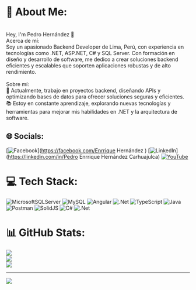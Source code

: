 # 💫 About Me:
<br>Hey, I'm Pedro Hernández 👋<br>Acerca de mí:<br>Soy un apasionado Backend Developer de Lima, Perú, con experiencia en tecnologías como .NET, ASP.NET, C# y SQL Server. Con formación en diseño y desarrollo de software, me dedico a crear soluciones backend eficientes y escalables que soporten aplicaciones robustas y de alto rendimiento.<br><br>Sobre mí:<br>🔧 Actualmente, trabajo en proyectos backend, diseñando APIs y optimizando bases de datos para ofrecer soluciones seguras y eficientes.<br>📚 Estoy en constante aprendizaje, explorando nuevas tecnologías y herramientas para mejorar mis habilidades en .NET y la arquitectura de software.


## 🌐 Socials:
[![Facebook](https://img.shields.io/badge/Facebook-%231877F2.svg?logo=Facebook&logoColor=white)](https://facebook.com/Enrrique Hernández ) [![LinkedIn](https://img.shields.io/badge/LinkedIn-%230077B5.svg?logo=linkedin&logoColor=white)](https://linkedin.com/in/Pedro Enrrique Hernández Carhuajulca) [![YouTube](https://img.shields.io/badge/YouTube-%23FF0000.svg?logo=YouTube&logoColor=white)](https://youtube.com/@@dracod_) 

# 💻 Tech Stack:
![MicrosoftSQLServer](https://img.shields.io/badge/Microsoft%20SQL%20Server-CC2927?style=for-the-badge&logo=microsoft%20sql%20server&logoColor=white) ![MySQL](https://img.shields.io/badge/mysql-4479A1.svg?style=for-the-badge&logo=mysql&logoColor=white) ![Angular](https://img.shields.io/badge/angular-%23DD0031.svg?style=for-the-badge&logo=angular&logoColor=white) ![.Net](https://img.shields.io/badge/.NET-5C2D91?style=for-the-badge&logo=.net&logoColor=white) ![TypeScript](https://img.shields.io/badge/typescript-%23007ACC.svg?style=for-the-badge&logo=typescript&logoColor=white) ![Java](https://img.shields.io/badge/java-%23ED8B00.svg?style=for-the-badge&logo=openjdk&logoColor=white) ![Postman](https://img.shields.io/badge/Postman-FF6C37?style=for-the-badge&logo=postman&logoColor=white) ![SolidJS](https://img.shields.io/badge/SolidJS-2c4f7c?style=for-the-badge&logo=solid&logoColor=c8c9cb) ![C#](https://img.shields.io/badge/c%23-%23239120.svg?style=for-the-badge&logo=csharp&logoColor=white) ![.Net](https://img.shields.io/badge/.NET-5C2D91?style=for-the-badge&logo=.net&logoColor=white)
# 📊 GitHub Stats:
![](https://github-readme-stats.vercel.app/api?username=DraCod2002&theme=tokyonight&hide_border=false&include_all_commits=false&count_private=false)<br/>
![](https://github-readme-streak-stats.herokuapp.com/?user=DraCod2002&theme=tokyonight&hide_border=false)<br/>
![](https://github-readme-stats.vercel.app/api/top-langs/?username=DraCod2002&theme=tokyonight&hide_border=false&include_all_commits=false&count_private=false&layout=compact)

---
[![](https://visitcount.itsvg.in/api?id=DraCod2002&icon=0&color=0)](https://visitcount.itsvg.in)

<!-- Proudly created with GPRM ( https://gprm.itsvg.in ) -->
